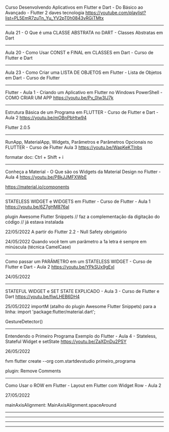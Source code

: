 Curso Desenvolvendo Aplicativos em Flutter e Dart - Do Básico ao Avançado - Flutter 2
daves tecnologia
https://youtube.com/playlist?list=PL5EmR7zuTn_Yu_YV2pT0h0843vRGiTMtx

____________________________________________________________________
Aula 21 - O Que é uma CLASSE ABSTRATA no DART - Classes Abstratas em Dart

____________________________________________________________________
Aula 20 - Como Usar CONST e FINAL em CLASSES em Dart - Curso de Flutter e Dart

____________________________________________________________________
Aula 23 - Como Criar uma LISTA DE OBJETOS em Flutter -  Lista de Objetos em Dart - Curso de Flutter

____________________________________________________________________
Flutter - Aula 1 - Criando um Aplicativo em Flutter no Windows PowerShell - COMO CRIAR UM APP
https://youtu.be/Pv_0lw3IJ7k

____________________________________________________________________
Estrutura Básica de um Programa em FLUTTER - Curso de Flutter e Dart - Aula 2
https://youtu.be/mOBnPbHtw94

Flutter 2.0.5
____________________________________________________________________
RunApp, MaterialApp, Widgets, Parâmetros e Parâmetros Opcionais no FLUTTER - Curso de Flutter Aula 3
https://youtu.be/WapKeKTlnbs

formatar doc: Ctrl + Shift + i
____________________________________________________________________
Conheça a Material - O Que são os Widgets da Material Design no Flutter - Aula 4
https://youtu.be/P8kJJMFXWbE
 
https://material.io/components

____________________________________________________________________
STATELESS WIDGET e WIDGETS em Flutter - Curso de Flutter - Aula 1
https://youtu.be/6Z7gHM876aI

plugin Awesome Flutter Snippets   // faz a complementação da digitação do código
// já estava instalada

22/05/2022
A partir do Flutter 2.2 - Null Safety obrigatório

24/05/2022
Quando vocẽ tem um parâmetro a 1a letra é sempre em minúscula (técnica CamelCase)

____________________________________________________________________
Como passar um PARÂMETRO em um STATELESS WIDGET - Curso de Flutter e Dart - Aula 2
https://youtu.be/YPkSUx9gExI

24/05/2022

____________________________________________________________________
STATEFUL WIDGET e SET STATE EXPLICADO - Aula 3 - Curso de Flutter e Dart
https://youtu.be/fiwLHEB6DH4

25/05/2022
importM (atalho do plugin  Awesome Flutter Snippets) para a linha:
import 'package:flutter/material.dart';

GestureDetector()

____________________________________________________________________
Entendendo o Primeiro Programa Exemplo do Flutter - Aula 4 - Stateless, Stateful Widget e setState
https://youtu.be/ZaXDnDu2PSY

26/05/2022

fvm flutter create --org com.startdevstudio primeiro_programa

plugin: Remove Comments

____________________________________________________________________
Como Usar o ROW em Flutter - Layout em Flutter com Widget Row - Aula 2

27/05/2022

mainAxisAlignment: MainAxisAlignment.spaceAround

____________________________________________________________________

____________________________________________________________________
____________________________________________________________________
____________________________________________________________________



